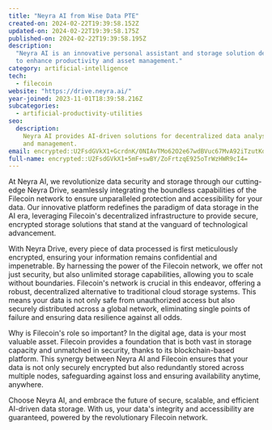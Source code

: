 ```yaml
---
title: "Neyra AI from Wise Data PTE"
created-on: 2024-02-22T19:39:58.152Z
updated-on: 2024-02-22T19:39:58.175Z
published-on: 2024-02-22T19:39:58.195Z
description:
  "Neyra AI is an innovative personal assistant and storage solution designed
  to enhance productivity and asset management."
category: artificial-intelligence
tech:
  - filecoin
website: "https://drive.neyra.ai/"
year-joined: 2023-11-01T18:39:58.216Z
subcategories:
  - artificial-productivity-utilities
seo:
  description:
    Neyra AI provides AI-driven solutions for decentralized data analysis
    and management.
email: encrypted::U2FsdGVkX1+GcrdnK/0NIAvTMo62O2e67wdBVuc67MvA92iTzutKdARfcNMAZWT1
full-name: encrypted::U2FsdGVkX1+5mF+swBY/ZoFrtzqE925oTrWzHWR9cI4=
---
```


At Neyra AI, we revolutionize data security and storage through our cutting-edge Neyra Drive, seamlessly integrating the boundless capabilities of the Filecoin network to ensure unparalleled protection and accessibility for your data. Our innovative platform redefines the paradigm of data storage in the AI era, leveraging Filecoin's decentralized infrastructure to provide secure, encrypted storage solutions that stand at the vanguard of technological advancement.

With Neyra Drive, every piece of data processed is first meticulously encrypted, ensuring your information remains confidential and impenetrable. By harnessing the power of the Filecoin network, we offer not just security, but also unlimited storage capabilities, allowing you to scale without boundaries. Filecoin's network is crucial in this endeavor, offering a robust, decentralized alternative to traditional cloud storage systems. This means your data is not only safe from unauthorized access but also securely distributed across a global network, eliminating single points of failure and ensuring data resilience against all odds.

Why is Filecoin's role so important? In the digital age, data is your most valuable asset. Filecoin provides a foundation that is both vast in storage capacity and unmatched in security, thanks to its blockchain-based platform. This synergy between Neyra AI and Filecoin ensures that your data is not only securely encrypted but also redundantly stored across multiple nodes, safeguarding against loss and ensuring availability anytime, anywhere.

Choose Neyra AI, and embrace the future of secure, scalable, and efficient AI-driven data storage. With us, your data's integrity and accessibility are guaranteed, powered by the revolutionary Filecoin network.
